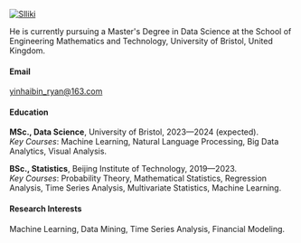 

[![Slliki](https://img.shields.io/badge/Slliki-github-blue?logo=github)](https://github.com/Slliki)

He is currently pursuing a Master's Degree in Data Science at the School of Engineering Mathematics and Technology, University of Bristol, United Kingdom.

#### Email
yinhaibin_ryan@163.com

#### Education
**MSc., Data Science**, University of Bristol, 2023—2024 (expected).  
*Key Courses*: Machine Learning, Natural Language Processing, Big Data Analytics, Visual Analysis.

**BSc., Statistics**, Beijing Institute of Technology, 2019—2023.  
*Key Courses*: Probability Theory, Mathematical Statistics, Regression Analysis, Time Series Analysis, Multivariate Statistics, Machine Learning.

#### Research Interests
Machine Learning, Data Mining, Time Series Analysis, Financial Modeling.

